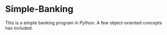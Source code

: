 # Simple-Banking
This is a simple banking program in Python. A few object-oriented concepts has included.
